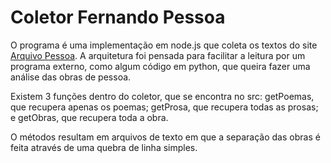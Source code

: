 # Coletor Fernando Pessoa

O programa é uma implementação em node.js que coleta os textos do site [Arquivo Pessoa](http://arquivopessoa.net/). A arquitetura foi pensada para facilitar a leitura por um programa externo, como algum código em python, que queira fazer uma análise das obras de pessoa.

Existem 3 funções dentro do coletor, que se encontra no src: getPoemas, que recupera apenas os poemas; getProsa, que recupera todas as prosas; e getObras, que recupera toda a obra.

O métodos resultam em arquivos de texto em que a separação das obras é feita através de uma quebra de linha simples.
